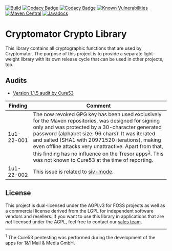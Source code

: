 [![Build](https://github.com/cryptomator/cryptolib/workflows/Build/badge.svg)](https://github.com/cryptomator/cryptolib/actions?query=workflow%3ABuild)
[![Codacy Badge](https://api.codacy.com/project/badge/Grade/9d736fe3e9e14dfb8a65949abbe8f712)](https://www.codacy.com/gh/cryptomator/cryptolib/dashboard)
[![Codacy Badge](https://api.codacy.com/project/badge/Coverage/9d736fe3e9e14dfb8a65949abbe8f712)](https://www.codacy.com/gh/cryptomator/cryptolib/dashboard)
[![Known Vulnerabilities](https://snyk.io/test/github/cryptomator/cryptolib/badge.svg)](https://snyk.io/test/github/cryptomator/cryptolib)
[![Maven Central](https://img.shields.io/maven-central/v/org.cryptomator/cryptolib.svg?maxAge=86400)](https://repo1.maven.org/maven2/org/cryptomator/cryptolib/)
[![Javadocs](http://www.javadoc.io/badge/org.cryptomator/cryptolib.svg)](http://www.javadoc.io/doc/org.cryptomator/cryptolib)

# Cryptomator Crypto Library

This library contains all cryptographic functions that are used by Cryptomator. The purpose of this project is to provide a separate light-weight library with its own release cycle that can be used in other projects, too.

## Audits

- [Version 1.1.5 audit by Cure53](https://cryptomator.org/audits/2017-11-27%20crypto%20cure53.pdf)

| Finding | Comment |
|---|---|
| 1u1-22-001 | The now revoked GPG key has been used exclusively for the Maven repositories, was designed for signing only and was protected by a 30-character generated password (alphabet size: 96 chars). It was iterated and salted (SHA1 with 20971520 iterations), making even offline attacks very unattractive. Apart from that, this finding has no influence on the Tresor apps<sup>[1](#footnote-tresor-apps)</sup>. This was not known to Cure53 at the time of reporting. |
| 1u1-22-002 | This issue is related to [siv-mode](https://github.com/cryptomator/siv-mode/). |

## License

This project is dual-licensed under the AGPLv3 for FOSS projects as well as a commercial license derived from the LGPL for independent software vendors and resellers. If you want to use this library in applications that are *not* licensed under the AGPL, feel free to contact our [sales team](https://cryptomator.org/enterprise/).

---

<sup><a name="footnote-tresor-apps">1</a></sup> The Cure53 pentesting was performed during the development of the apps for 1&1 Mail & Media GmbH.
